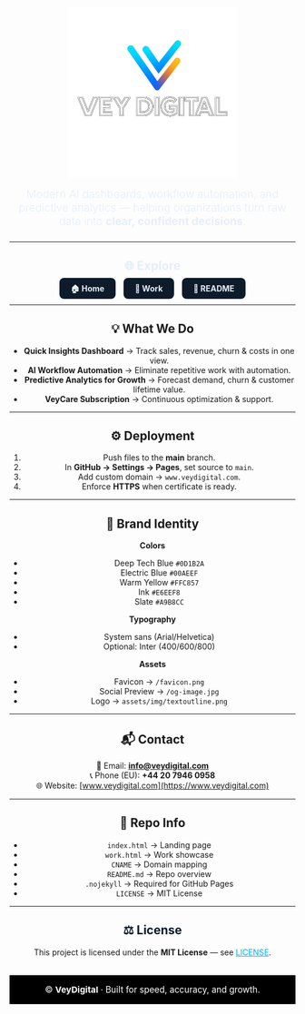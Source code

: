 <p align="center">
    <img src="assets/img/logotranparentoutlinetext.png" alt="VeyDigital Logo" width="300"/>
  </p>
<p style="color:#E6EEF8;font-size:1.2rem;max-width:60ch;margin:0 auto 1.5rem;font-weight:300;text-align:center;">
  Modern AI dashboards, workflow automation, and predictive analytics —  
  helping organizations turn raw data into <strong>clear, confident decisions</strong>.
</p>

---
<header>

<h2 style="text-align:center;color:#E6EEF8;">🌐 Explore</h2>
  <p align="center">
    <a href="https://www.veydigital.com" style="background:#0D1B2A;color:#E6EEF8;padding:10px 20px;border-radius:8px;text-decoration:none;font-weight:bold;margin:5px;">🏠 Home</a>
    <a href="https://www.veydigital.com/work.html" style="background:#0D1B2A;color:#E6EEF8;padding:10px 20px;border-radius:8px;text-decoration:none;font-weight:bold;margin:5px;">🧰 Work</a>
    <a href="https://github.com/Vey27/veydigital-site" style="background:#0D1B2A;color:#E6EEF8;padding:10px 20px;border-radius:8px;text-decoration:none;font-weight:bold;margin:5px;">📄 README</a>
  </p>

---

## 💡 What We Do
- **Quick Insights Dashboard** → Track sales, revenue, churn & costs in one view.  
- **AI Workflow Automation** → Eliminate repetitive work with automation.  
- **Predictive Analytics for Growth** → Forecast demand, churn & customer lifetime value.  
- **VeyCare Subscription** → Continuous optimization & support.  

---

## ⚙️ Deployment
1. Push files to the **main** branch.  
2. In **GitHub → Settings → Pages**, set source to `main`.  
3. Add custom domain → `www.veydigital.com`.  
4. Enforce **HTTPS** when certificate is ready.  

---

## 🎨 Brand Identity
**Colors**
- Deep Tech Blue `#0D1B2A`  
- Electric Blue `#00AEEF`  
- Warm Yellow `#FFC857`  
- Ink `#E6EEF8`  
- Slate `#A9B8CC`  

**Typography**
- System sans (Arial/Helvetica)  
- Optional: Inter (400/600/800)  

**Assets**
- Favicon → `/favicon.png`  
- Social Preview → `/og-image.jpg`  
- Logo → `assets/img/textoutline.png`  

---

## 📬 Contact
📧 Email: **info@veydigital.com**  
📞 Phone (EU): **+44 20 7946 0958**  
🌐 Website: [www.veydigital.com](https://www.veydigital.com)  

---

## 📂 Repo Info
- `index.html` → Landing page  
- `work.html` → Work showcase  
- `CNAME` → Domain mapping  
- `README.md` → Repo overview  
- `.nojekyll` → Required for GitHub Pages  
- `LICENSE` → MIT License  

---

<h2 style="text-align:center;color:#0D1B2A;">⚖️ License</h2>
<p style="text-align:center;">
  This project is licensed under the <strong>MIT License</strong> — see 
  <a href="LICENSE" style="color:#00AEEF;">LICENSE</a>.
</p>

<footer style="background:#000;color:#fff;text-align:center;padding:1rem;margin-top:2rem;font-size:.95rem;">
  © <strong>VeyDigital</strong> · Built for speed, accuracy, and growth.
</footer>

